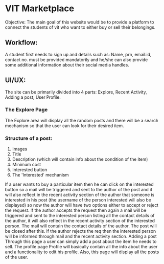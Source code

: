 
# VIT Marketplace

Objective: The main goal of this website would be to provide a platform to connect the students of vit who want to either buy or sell their belongings.

## Workflow:

A student first needs to sign up and details such as: Name, prn, email.id, contact no. must be provided mandatorily and he/she can also provide some additional information about their social media handles.

## UI/UX:

The site can be primarily divided into 4 parts: Explore, Recent Activity, Adding a post, User Profile.

### The Explore Page

The Explore area will display all the random posts and there will be a search mechanism so that the user can look for their desired item.

### Structure of a post:

1. Images
2. Title
3. Description (which will contain info about the condition of the item)
4. Minimum cost
5. Interested button
6. The 'Interested' mechanism

If a user wants to buy a particular item then he can click on the interested button so a mail will be triggered and sent to the author of the post and it will also reflect in the recent activity section of the author that someone is interested in his post (the username of the person interested will also be displayed) so now the author will have two options either to accept or reject the request. If the author accepts the request then again a mail will be triggered and sent to the interested person listing all the contact details of the author, it will also reflect in the recent activity section of the interested person. The mail will contain the contact details of the author. The post will be closed after this. If the author rejects the req then the interested person will be informed through mail and the recent activity section.
Adding a post
Through this page a user can simply add a post about the item he needs to sell.
The profile page
Profile will basically contain all the info about the user and a functionality to edit his profile. Also, this page will display all the posts of the user.
